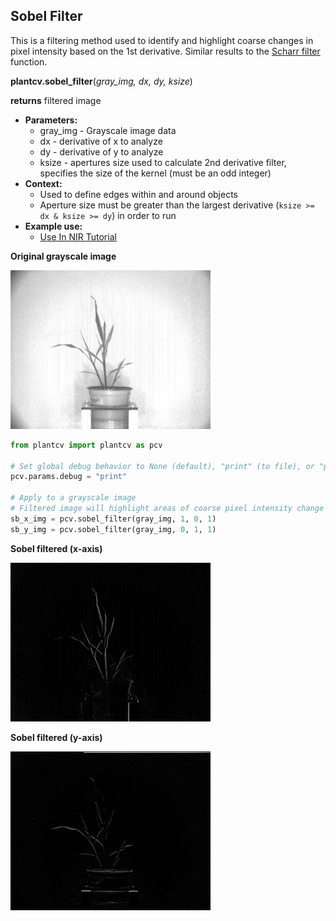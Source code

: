 ## Sobel Filter

This is a filtering method used to identify and highlight coarse changes in pixel intensity based on the 1st derivative.
Similar results to the [Scharr filter](scharr_filter.md) function.

**plantcv.sobel_filter**(*gray_img, dx, dy, ksize*)

**returns** filtered image

- **Parameters:**
    - gray_img - Grayscale image data
    - dx - derivative of x to analyze
    - dy - derivative of y to analyze
    - ksize - apertures size used to calculate 2nd derivative filter, specifies the size of the kernel (must be an odd integer)
- **Context:**
    - Used to define edges within and around objects
    - Aperture size must be greater than the largest derivative (`ksize >= dx & ksize >= dy`) in order to run
- **Example use:**
    - [Use In NIR Tutorial](nir_tutorial.md)

**Original grayscale image**

![Screenshot](img/documentation_images/sobel_filter/original_image.jpg)

```python
from plantcv import plantcv as pcv

# Set global debug behavior to None (default), "print" (to file), or "plot" (Jupyter Notebooks or X11)
pcv.params.debug = "print"

# Apply to a grayscale image
# Filtered image will highlight areas of coarse pixel intensity change based on 1st derivative
sb_x_img = pcv.sobel_filter(gray_img, 1, 0, 1)
sb_y_img = pcv.sobel_filter(gray_img, 0, 1, 1)
```

**Sobel filtered (x-axis)**

![Screenshot](img/documentation_images/sobel_filter/sobel-x.jpg)

**Sobel filtered (y-axis)**

![Screenshot](img/documentation_images/sobel_filter/sobel-y.jpg)
